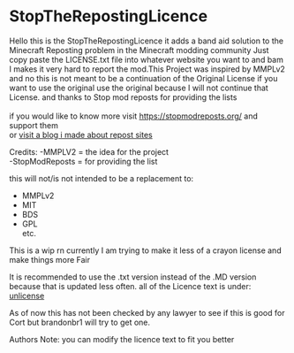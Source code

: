 # StopTheRepostingLicence

Hello this is the StopTheRepostingLicence it adds a band aid solution to the Minecraft Reposting problem in the Minecraft modding community Just copy paste the LICENSE.txt file into whatever website you want to and bam I makes it very hard to report the mod.This Project was inspired by MMPLv2 and no this is not meant to be a continuation of the Original License if you want to use the original use the original because I will not continue that License. and thanks to Stop mod reposts for providing the lists<br>
<br>
if you would like to know more visit https://stopmodreposts.org/ and support them <br>
or [ visit a blog i made about repost sites](https://brandonmohammed666blogs.wordpress.com/2022/02/03/the-issue-with-repost-sites-like-9minecraft/)

Credits:
-MMPLV2 = the idea for the project <br>
-StopModReposts = for providing the list<br>

this will not/is not intended to be a replacement to:
- MMPLv2<br>
- MIT<br>
- BDS<br>
- GPL<br>
etc.<br>

This is a wip rn currently I am trying to make it less of a crayon license and make things more Fair 


It is recommended to use the .txt version instead of the .MD version because that is updated less often.
all of the Licence text is under:<br>
[unlicense](https://unlicense.org/)


As of now this has not been checked by any lawyer to see if this is good for Cort but brandonbr1 will try to get one.

Authors Note: you can modify the licence text to fit you better


